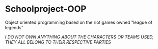 # Schoolproject-OOP
Object oriented programming based on the riot games owned "league of legends"

*I DO NOT OWN ANYTHING ABOUT THE CHARACTERS OR TEAMS USED, THEY ALL BELONG TO THEIR RESPECTIVE PARTIES*
